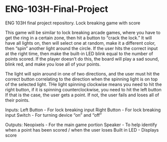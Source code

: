 # ENG-103H-Final-Project
ENG 103H final project repository. Lock breaking game with score

This game will be similar to lock breaking arcade games, where you have to get the ring in a certain zone,
then hit a button to “crack the lock.” It will have all lights on, then will select one at random, make it a different color, 
then “spin” another light around the circle. If the user hits the correct input at the right time, 
then make the built-in LED blink equal to the number of points scored. 
If the player doesn’t do this, the board will play a sad sound, blink red, and make you lose all of your points.

The light will spin around in one of two directions, and the user must hit the correct button correlating to the direction when the spinning light is on top of the selected light.
THe light spinning clockwise means you need to hit the right button, if it is spinning counterclockwise, you need to hit the left button
If that is the case, the user gets a point. If not, the user fails and loses all of their points. 

Inputs:
	Left Button - For lock breaking input
 	Right Button - For lock breaking input
 	Switch - For turning device “on” and “off”

Outputs:
	Neopixels - For the main game portion
 	Speaker - To help identify when a point has been scored / when the user loses
  	Built in LED - Displays score
